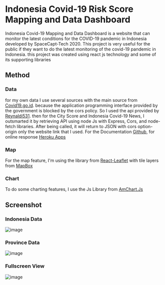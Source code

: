 # Indonesia Covid-19 Risk Score Mapping and Data Dashboard

Indonesia Covid-19 Mapping and Data Dashboard is a website that can monitor the latest conditions for the COVID-19 pandemic in Indonesia developed by SpaceCapt-Tech 2020. This project is very useful for the public if they want to do the latest monitoring of the covid-19 pandemic in Indonesia. this project was created using react js technology and some of its supporting libraries

## Method

### Data

for my own data I use several sources with the main source from <a href="https://covid19.go.id/dokumentasi-api" target="_blank">Covid19.go.id</a>. because the application programming interface provided by the government is blocked by the cors policy. So I used the api provided by <a href="https://github.com/Reynadi531/api-covid19-indonesia-v2" target="_blank">Reynaldi531</a>. then for the City Score and Indonesia Covid-19 News, I outsmarted it by retrieving API using node Js with Express, Cors, and node-fetch libraries. After being called, it will return to JSON with cors option-origin only the website link that I used. For the Documentation <a href="https://github.com/zulkarnaenfhr/api-covid-indonesia" target="_blank">Github</a>, for online response <a href="https://api-covid-indonesia.herokuapp.com/" target="_blank">Heroku Apps</a>

### Map

For the map feature, I'm using the library from <a href="https://react-leaflet.js.org/" target="_blank">React-Leaflet</a> with tile layers from <a href="https://www.mapbox.com/" target="_blank">MapBox</a>

### Chart

To do some charting features, I use the Js Library from <a href="https://www.amcharts.com/" target="_blank">AmChart.Js</a>

## Screenshot

### Indonesia Data

![image](https://user-images.githubusercontent.com/71364128/158176309-02b65702-d016-4d44-83c9-fca572c3be9f.png)

### Province Data

![image](https://user-images.githubusercontent.com/71364128/158176371-4b6484ce-739a-413e-87d4-35d804b872cc.png)

### Fullscreen View

![image](https://user-images.githubusercontent.com/71364128/158176477-4a974c64-7c19-4b60-ac0f-55d4dda7c43b.png)
